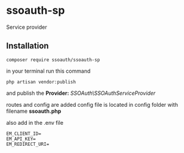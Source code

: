 # ssoauth-sp
Service provider


## Installation
```
composer require ssoauth/ssoauth-sp
```

in your terminal run this command

```
php artisan vendor:publish
```
and publish the **Provider:** _SSOAuth\SSOAuthServiceProvider_

routes and config are added 
config file is located in config folder with filename **ssoauth.php**


also add in the .env file

```
EM_CLIENT_ID=
EM_API_KEY=
EM_REDIRECT_URI=
```

